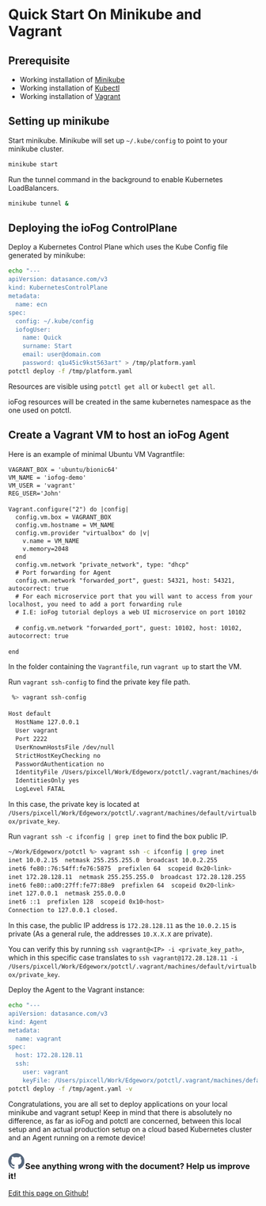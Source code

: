 # Quick Start On Minikube and Vagrant

## Prerequisite

- Working installation of [Minikube](https://kubernetes.io/docs/tasks/tools/install-minikube/)
- Working installation of [Kubectl](https://kubernetes.io/docs/tasks/tools/install-kubectl/)
- Working installation of [Vagrant](https://www.vagrantup.com/docs/installation/)

## Setting up minikube

Start minikube. Minikube will set up `~/.kube/config` to point to your minikube cluster.

```bash
minikube start
```

Run the tunnel command in the background to enable Kubernetes LoadBalancers.

```bash
minikube tunnel &
```

## Deploying the ioFog ControlPlane

Deploy a Kubernetes Control Plane which uses the Kube Config file generated by minikube:

```bash
echo "---
apiVersion: datasance.com/v3
kind: KubernetesControlPlane
metadata:
  name: ecn
spec:
  config: ~/.kube/config
  iofogUser:
    name: Quick
    surname: Start
    email: user@domain.com
    password: q1u45ic9kst563art" > /tmp/platform.yaml
potctl deploy -f /tmp/platform.yaml
```

Resources are visible using `potctl get all` or `kubectl get all`.

ioFog resources will be created in the same kubernetes namespace as the one used on potctl.

## Create a Vagrant VM to host an ioFog Agent

Here is an example of minimal Ubuntu VM Vagrantfile:

```vagrantfile
VAGRANT_BOX = 'ubuntu/bionic64'
VM_NAME = 'iofog-demo'
VM_USER = 'vagrant'
REG_USER='John'

Vagrant.configure("2") do |config|
  config.vm.box = VAGRANT_BOX
  config.vm.hostname = VM_NAME
  config.vm.provider "virtualbox" do |v|
    v.name = VM_NAME
    v.memory=2048
  end
  config.vm.network "private_network", type: "dhcp"
  # Port forwarding for Agent
  config.vm.network "forwarded_port", guest: 54321, host: 54321, autocorrect: true
  # For each microservice port that you will want to access from your localhost, you need to add a port forwarding rule
  # I.E: ioFog tutorial deploys a web UI microservice on port 10102

  # config.vm.network "forwarded_port", guest: 10102, host: 10102, autocorrect: true

end
```

In the folder containing the `Vagrantfile`, run `vagrant up` to start the VM.

Run `vagrant ssh-config` to find the private key file path.

```bash
 %> vagrant ssh-config

Host default
  HostName 127.0.0.1
  User vagrant
  Port 2222
  UserKnownHostsFile /dev/null
  StrictHostKeyChecking no
  PasswordAuthentication no
  IdentityFile /Users/pixcell/Work/Edgeworx/potctl/.vagrant/machines/default/virtualbox/private_key
  IdentitiesOnly yes
  LogLevel FATAL
```

In this case, the private key is located at `/Users/pixcell/Work/Edgeworx/potctl/.vagrant/machines/default/virtualbox/private_key`.

Run `vagrant ssh -c ifconfig | grep inet` to find the box public IP.

```bash
~/Work/Edgeworx/potctl %> vagrant ssh -c ifconfig | grep inet
inet 10.0.2.15  netmask 255.255.255.0  broadcast 10.0.2.255
inet6 fe80::76:54ff:fe76:5875  prefixlen 64  scopeid 0x20<link>
inet 172.28.128.11  netmask 255.255.255.0  broadcast 172.28.128.255
inet6 fe80::a00:27ff:fe77:88e9  prefixlen 64  scopeid 0x20<link>
inet 127.0.0.1  netmask 255.0.0.0
inet6 ::1  prefixlen 128  scopeid 0x10<host>
Connection to 127.0.0.1 closed.
```

In this case, the public IP address is `172.28.128.11` as the `10.0.2.15` is private (As a general rule, the addresses `10.X.X.X` are private).

You can verify this by running `ssh vagrant@<IP> -i <private_key_path>`, which in this specific case translates to `ssh vagrant@172.28.128.11 -i /Users/pixcell/Work/Edgeworx/potctl/.vagrant/machines/default/virtualbox/private_key`.

Deploy the Agent to the Vagrant instance:

```bash
echo "---
apiVersion: datasance.com/v3
kind: Agent
metadata:
  name: vagrant
spec:
  host: 172.28.128.11
  ssh:
    user: vagrant
    keyFile: /Users/pixcell/Work/Edgeworx/potctl/.vagrant/machines/default/virtualbox/private_key" > /tmp/agent.yaml
potctl deploy -f /tmp/agent.yaml -v
```

Congratulations, you are all set to deploy applications on your local minikube and vagrant setup! Keep in mind that there is absolutely no difference, as far as ioFog and potctl are concerned, between this local setup and an actual production setup on a cloud based Kubernetes cluster and an Agent running on a remote device!

<aside class="notifications contribute">
  <h3><img src="/images/icos/ico-github.svg" alt=""/>See anything wrong with the document? Help us improve it!</h3>
  <a href="https://github.com/Datasance/docs.datasance.com/edit/main/docs/getting-started/quick-start-minikube.md"
    target="_blank">
    <p>Edit this page on Github!</p>
  </a>
</aside>
